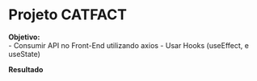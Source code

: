# Projeto CATFACT

**Objetivo:**   
    - Consumir API no Front-End utilizando axios
    - Usar Hooks (useEffect, e useState)

**Resultado** 
